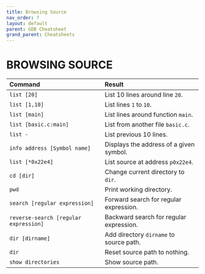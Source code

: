 ```yaml
---
title: Browsing Source
nav_order: 7
layout: default
parent: GDB Cheatsheet
grand_parent: Cheatsheets
---
```


# **BROWSING SOURCE**

| Command                               | Result                                  |
| :------------------------------------ | :-------------------------------------- |
| `list [20]`                           | List 10 lines around line `20`.         |
| `list [1,10]`                         | List lines `1` to `10`.                 |
| `list [main]`                         | List lines around function `main`.      |
| `list [basic.c:main]`                 | List from another file `basic.c`.       |
| `list -`                              | List previous 10 lines.                 |
| `info address [Symbol name]`          | Displays the address of a given symbol. |
| `list [*0x22e4]`                      | List source at address `p0x22e4`.       |
| `cd [dir]`                            | Change current directory to `dir`.      |
| `pwd`                                 | Print working directory.                |
| `search [regular expression]`         | Forward search for regular expression.  |
| `reverse-search [regular expression]` | Backward search for regular expression. |
| `dir [dirname]`                       | Add directory `dirname` to source path. |
| `dir`                                 | Reset source path to nothing.           |
| `show directories`                    | Show source path.                       |